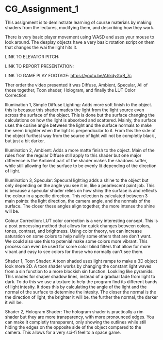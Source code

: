 # CG_Assignment_1
This assignment is to deminstrate learning of course materials by making shaders from the lectures, modifying them, and describing how they work.

There is very basic player movement using WASD and uses your mouse to look around.
The desplay objects have a very basic rotation script on them that changes the wai the light hits it.

LINK TO ELEVATOR PITCH: 

LINK TO REPORT PRESENTATION: 

LINK TO GAME PLAY FOOTAGE: https://youtu.be/AhkdyGqB_7c 

Ther order the video presented it was Diffuse, Ambient, Specular, All of those together, Toon shader, Hologram, and finally the LUT Color Correction.

Illumination 1, Simple Diffuse Lighting:
Adds more soft finish to the object. this is becasue this shader mades the light from the light source even across the surface of the object. This is done but the surface changing the calculations on how the light is absorbed and scattered. Mainly, the surface uses the cosine angle between the light and the surface normals to make the seem brighter when the light is perpendicular to it. From this the side of the object furthest way from the source of light will not be completly black , but just a bit darker. 

Illumination 2, Ambient:
Adds a more matte finish to the object. Main of the rules from the regular Diffuse still apply to this shader but one major difference is the Ambient part of the shader makes the shadows softer, while still allowing for the surface to be evenly lit depending of the direction of light.

Illumination 3, Specular:
Specural lighting adds a shine to the object but only depending on the angle you see it in, like a pearlescent paint job. This is because a specular shader relies on how shiny the surface is and reflects the colour in a specific direction.  This relection is calculated between 3 main points: the light direction, the camera angle, and the normals of the surface. The closer these angles align together, the more intense the shine will be. 

Colour Correction:
LUT color correction is a very interesting consept. This is a post processing method that allows for quick changes between colors, tones, contrast, and brightness. Using color theory, we can increase saturation on some colors to help nullify some others that are don't want. We could also use this to potenial make some colors more vibrant. This process can even be used for some color blind filters that allow for more vibant and easy to see colors for those who normally can't see them.

Shader 1, Toon Shader: 
A toon shaded uses light ramps to make a 3D object look more 2D. A toon shader works by changing the constant light waves from a sin function to a more blockish sin function. Lookling like pyramids. This mades for shaper shadow lines, instead of a gradual fade from light to dark. To do this we use a texture to help the program find its different bands of light intesity. It does this by calculating the angle of the light and the normal of the surface to determine the intesity. The closer the normal is the the direction of light, the brighter it will be. the further the normal, the darker it will be.

Shader 2, Hologram Shader:
The hologram shader is practically a rim shader but they are more transparency, with more pronounced edges. You can make it completly transparent, only showing the outlines while still hiding the edges on the opposite side of the object compared to the camera. This allows for a very sci-fi feel to a space game.
